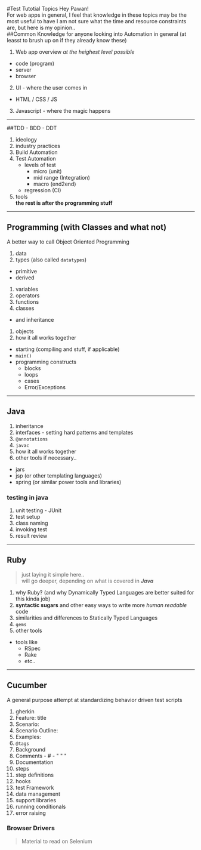 #Test Tutotial Topics
Hey Pawan!  
For web apps in general, I feel that knowledge in these topics may be the most useful to have
I am not sure what the time and resource constraints are, but here is my opinion..  
##Common Knowledge
for anyone looking into Automation in general (at leasst to brush up on if they already know these)

1. Web app overview _at the heighest level possible_
  - code (program)
  - server
  - browser
2. UI - where the user comes in
  - HTML / CSS / JS
3. Javascript - where the magic happens  
   
---

##TDD - BDD - DDT
 1. ideology
 2. industry practices
 3. Build Automation
 4. Test Automation
    - levels of test
      - micro (unit)
      - mid range (Integration)
      - macro (end2end)
    - regression (CI)
 6. tools  
 **the rest is after the programming stuff**  

---
## Programming (with Classes and what not)
A better way to call Object Oriented Programming

1. data
1. types (also called `datatypes`)
  - primitive
  - derived
1. variables
1. operators
1. functions
1. classes
  - and inheritance
1. objects
1. how it all works together
  * starting (compiling and stuff, if applicable)
  * `main()`
  * programming constructs
    * blocks
    * loops
    * cases
    * Error/Exceptions
        
---
## Java  

1. inheritance
2. interfaces - setting hard patterns and templates
3. `@annotations`
4. `javac`
5. how it all works together
6. other tools if necessary..
  - jars
  - jsp (or other templating languages)
  - spring (or similar power tools and libraries)
    
    
### testing in java
1. unit testing - JUnit
1. test setup
1. class naming
1. invoking test
1. result review
----------------
## Ruby

> just laying it simple here..  
> will go deeper, depending on what is covered in *__Java__*

1. why Ruby? (and why Dynamically Typed Languages are better suited for this kinda job)
2. __syntactic sugars__ and other easy ways to write more _human readable_ code
3. similarities and differences to Statically Typed Languages
4. `gems`
5. other tools
  - tools like 
    - RSpec
    - Rake
    - etc..
    
-----------
## Cucumber  
A general purpose attempt at standardizing behavior driven test scripts
1. gherkin
  1. Feature: title
  2. Scenario:
  3. Scenario Outline:
  4. Examples:
  5. `@tags`
  6. Background
  7. Comments
    - \#
    - " " "
  8. Documentation  
2. steps
3. step definitions
4. hooks
5. test Framework
  1. data management
  2. support libraries
  3. running conditionals
  4. error raising


### Browser Drivers
 > Material to read on Selenium
